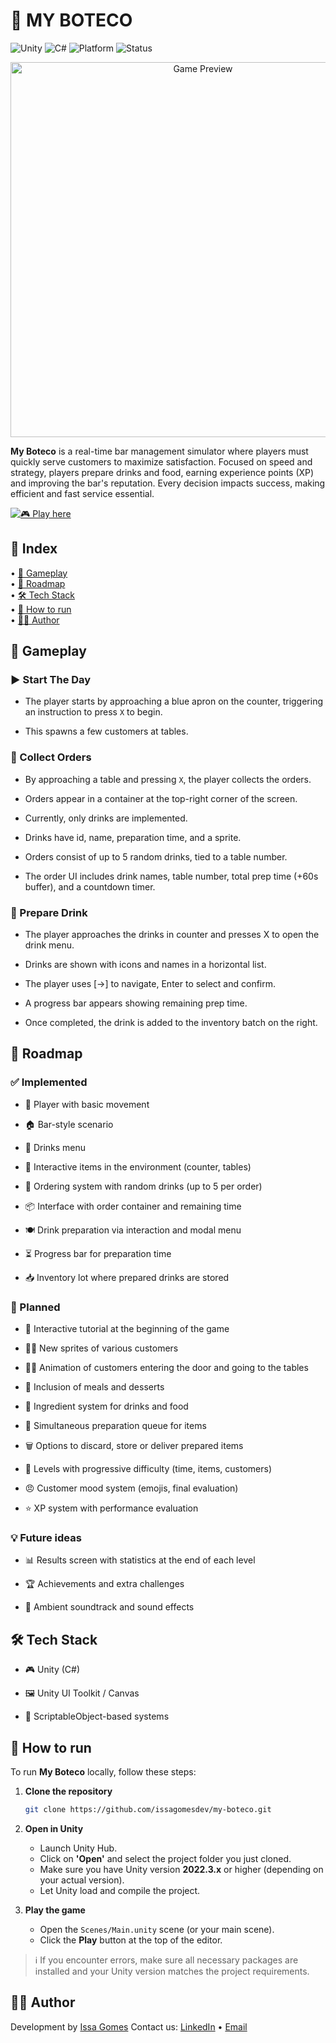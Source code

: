 <h1>🍻 MY BOTECO</h1>

![Unity](https://img.shields.io/badge/unity-%23000000.svg?style=for-the-badge&logo=unity&logoColor=white)
![C#](https://img.shields.io/badge/c%23-%23239120.svg?style=for-the-badge&logo=csharp&logoColor=white)
![Platform](https://img.shields.io/badge/Platform-PC-green?style=for-the-badge)
![Status](https://img.shields.io/badge/🛠️%20In%20Development-FF8C00?style=for-the-badge)


<p align="center">
  <img src="https://media.byissa.tech/my-boteco/preview.png" alt="Game Preview" width="600"/>
</p>

**My Boteco** is a real-time bar management simulator where players must quickly serve customers to maximize satisfaction. Focused on speed and strategy, players prepare drinks and food, earning experience points (XP) and improving the bar's reputation. Every decision impacts success, making efficient and fast service essential.

[![🎮 Play here](https://img.shields.io/badge/🎮%20Play%20here-My%20Boteco-blueviolet?style=for-the-badge)](https://my-boteco.byissa.tech)

<h2>🧭 Index</h2>

<p>
  • <a href="#gameplay">🧩 Gameplay</a><br/> 
  • <a href="#roadmap">🚧 Roadmap</a><br/>
  • <a href="#tech-stack">🛠️ Tech Stack</a><br/>
  • <a href="#how-to-run">🚀 How to run</a><br/>
  • <a href="#author">🧑‍💻 Author</a><br/>
</p>

<h2 id="gameplay">🧩 Gameplay</h2>

### ▶️ Start The Day

- The player starts by approaching a blue apron on the counter, triggering an instruction to press `X` to begin.

- This spawns a few customers at tables.

### 🧾 Collect Orders

- By approaching a table and pressing `X`, the player collects the orders.

- Orders appear in a container at the top-right corner of the screen.

- Currently, only drinks are implemented.

- Drinks have id, name, preparation time, and a sprite.

- Orders consist of up to 5 random drinks, tied to a table number.

- The order UI includes drink names, table number, total prep time (+60s buffer), and a countdown timer.

### 🥤 Prepare Drink

- The player approaches the drinks in counter and presses X to open the drink menu.

- Drinks are shown with icons and names in a horizontal list.

- The player uses [→] to navigate, Enter to select and confirm.

- A progress bar appears showing remaining prep time.

- Once completed, the drink is added to the inventory batch on the right.

<h2 id="roadmap">🚧 Roadmap</h2>

### ✅ Implemented

- 👤 Player with basic movement

- 🏠 Bar-style scenario

- 🧾 Drinks menu

- 🧊 Interactive items in the environment (counter, tables)

- 🍹 Ordering system with random drinks (up to 5 per order)

- 📦 Interface with order container and remaining time

- 🍽️ Drink preparation via interaction and modal menu

- ⏳ Progress bar for preparation time

- 📥 Inventory lot where prepared drinks are stored

### 🔄 Planned

- 📘 Interactive tutorial at the beginning of the game

- 🧍‍♂️ New sprites of various customers

- 🚶‍♂️ Animation of customers entering the door and going to the tables

- 🍔 Inclusion of meals and desserts

- 🧅 Ingredient system for drinks and food

- 🔁 Simultaneous preparation queue for items

- 🗑️ Options to discard, store or deliver prepared items

- 🔼 Levels with progressive difficulty (time, items, customers)

- 😠 Customer mood system (emojis, final evaluation)

- ⭐ XP system with performance evaluation

### 💡 Future ideas

- 📊 Results screen with statistics at the end of each level

- 🏆 Achievements and extra challenges

- 🎵 Ambient soundtrack and sound effects

<h2 id="tech-stack">🛠️ Tech Stack</h2>

- 🎮 Unity (C#)

- 🖼️ Unity UI Toolkit / Canvas

- 🧠 ScriptableObject-based systems


<h2 id="how-to-run">🚀 How to run</h2>

To run **My Boteco** locally, follow these steps:

1. **Clone the repository**
   ```bash
   git clone https://github.com/issagomesdev/my-boteco.git
   ```
2. **Open in Unity**
   - Launch Unity Hub.
   - Click on **'Open'** and select the project folder you just cloned.
   - Make sure you have Unity version **2022.3.x** or higher (depending on your actual version).
   - Let Unity load and compile the project.

3. **Play the game**
   - Open the `Scenes/Main.unity` scene (or your main scene).
   - Click the **Play** button at the top of the editor.

> ℹ️ If you encounter errors, make sure all necessary packages are installed and your Unity version matches the project requirements.

<h2 id="author">🧑‍💻 Author</h2>

Development by [Issa Gomes](https://github.com/issagomesdev)
Contact us: [LinkedIn](https://linkedin.com/in/issagomesdev) • [Email](mailto:byissag@gmail.com)

